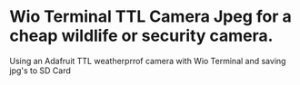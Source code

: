 # Wio Terminal TTL Camera Jpeg for a cheap wildlife or security camera.
Using an Adafruit TTL weatherprrof camera with Wio Terminal and saving jpg's to SD Card
